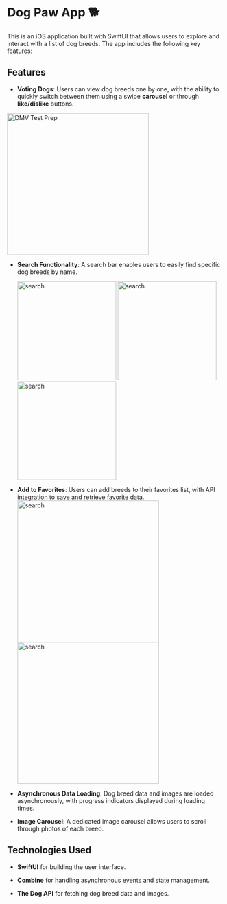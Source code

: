 # Dog Paw App 🐕
This is an iOS application built with SwiftUI that allows users to explore and interact with a list of dog breeds. The app includes the following key features:

## Features
- **Voting Dogs**: Users can view dog breeds one by one, with the ability to quickly switch between them using a swipe **carousel** or through **like/dislike** buttons.
 <img src="https://github.com/user-attachments/assets/ac2e14fa-14bc-4eec-9ce4-56fa395f07a1" width="330" title="DMV Test Prep"> 
 

- **Search Functionality**: A search bar enables users to easily find specific dog breeds by name.
  
  <img src="https://github.com/user-attachments/assets/fc0462a7-346b-4c87-a384-7fa5091b4125" width="230" title="search">
  <img src="https://github.com/user-attachments/assets/8f5f76f4-bf1d-4bc4-9a17-1a259e87d51f" width="230" title="search">
  <img src="https://github.com/user-attachments/assets/0220ef75-e5f5-4a50-90e3-7333384bc24e" width="230" title="search"> 

- **Add to Favorites**: Users can add breeds to their favorites list, with API integration to save and retrieve favorite data.
  <img src="https://github.com/user-attachments/assets/fcaee076-1942-4c85-bc41-3fc45739ba1d" width="330" title="search">
  <img src="https://github.com/user-attachments/assets/ad9282f3-b8ef-49e1-b97e-e313199aa4a2" width="330" title="search">


- **Asynchronous Data Loading**: Dog breed data and images are loaded asynchronously, with progress indicators displayed during loading times.
- **Image Carousel**: A dedicated image carousel allows users to scroll through photos of each breed.

## Technologies Used
- **SwiftUI** for building the user interface.

- **Combine** for handling asynchronous events and state management.
- **The Dog API** for fetching dog breed data and images.

